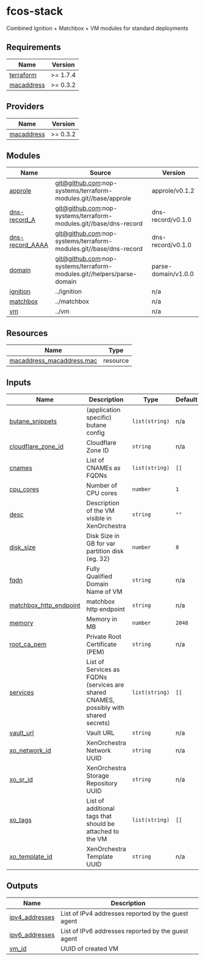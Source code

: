 # fcos-stack

Combined Ignition + Matchbox + VM modules for standard deployments

<!-- BEGIN_TF_DOCS -->
## Requirements

| Name | Version |
|------|---------|
| <a name="requirement_terraform"></a> [terraform](#requirement\_terraform) | >= 1.7.4 |
| <a name="requirement_macaddress"></a> [macaddress](#requirement\_macaddress) | >= 0.3.2 |

## Providers

| Name | Version |
|------|---------|
| <a name="provider_macaddress"></a> [macaddress](#provider\_macaddress) | >= 0.3.2 |

## Modules

| Name | Source | Version |
|------|--------|---------|
| <a name="module_approle"></a> [approle](#module\_approle) | git@github.com:nop-systems/terraform-modules.git//base/approle | approle/v0.1.2 |
| <a name="module_dns-record_A"></a> [dns-record\_A](#module\_dns-record\_A) | git@github.com:nop-systems/terraform-modules.git//base/dns-record | dns-record/v0.1.0 |
| <a name="module_dns-record_AAAA"></a> [dns-record\_AAAA](#module\_dns-record\_AAAA) | git@github.com:nop-systems/terraform-modules.git//base/dns-record | dns-record/v0.1.0 |
| <a name="module_domain"></a> [domain](#module\_domain) | git@github.com:nop-systems/terraform-modules.git//helpers/parse-domain | parse-domain/v1.0.0 |
| <a name="module_ignition"></a> [ignition](#module\_ignition) | ../ignition | n/a |
| <a name="module_matchbox"></a> [matchbox](#module\_matchbox) | ../matchbox | n/a |
| <a name="module_vm"></a> [vm](#module\_vm) | ../vm | n/a |

## Resources

| Name | Type |
|------|------|
| [macaddress_macaddress.mac](https://registry.terraform.io/providers/ivoronin/macaddress/latest/docs/resources/macaddress) | resource |

## Inputs

| Name | Description | Type | Default | Required |
|------|-------------|------|---------|:--------:|
| <a name="input_butane_snippets"></a> [butane\_snippets](#input\_butane\_snippets) | (application specific) butane config | `list(string)` | n/a | yes |
| <a name="input_cloudflare_zone_id"></a> [cloudflare\_zone\_id](#input\_cloudflare\_zone\_id) | Cloudflare Zone ID | `string` | n/a | yes |
| <a name="input_cnames"></a> [cnames](#input\_cnames) | List of CNAMEs as FQDNs | `list(string)` | `[]` | no |
| <a name="input_cpu_cores"></a> [cpu\_cores](#input\_cpu\_cores) | Number of CPU cores | `number` | `1` | no |
| <a name="input_desc"></a> [desc](#input\_desc) | Description of the VM visible in XenOrchestra | `string` | `""` | no |
| <a name="input_disk_size"></a> [disk\_size](#input\_disk\_size) | Disk Size in GB for var partition disk (eg. 32) | `number` | `8` | no |
| <a name="input_fqdn"></a> [fqdn](#input\_fqdn) | Fully Qualified Domain Name of VM | `string` | n/a | yes |
| <a name="input_matchbox_http_endpoint"></a> [matchbox\_http\_endpoint](#input\_matchbox\_http\_endpoint) | matchbox http endpoint | `string` | n/a | yes |
| <a name="input_memory"></a> [memory](#input\_memory) | Memory in MB | `number` | `2048` | no |
| <a name="input_root_ca_pem"></a> [root\_ca\_pem](#input\_root\_ca\_pem) | Private Root Certificate (PEM) | `string` | n/a | yes |
| <a name="input_services"></a> [services](#input\_services) | List of Services as FQDNs (services are shared CNAMES, possibly with shared secrets) | `list(string)` | `[]` | no |
| <a name="input_vault_url"></a> [vault\_url](#input\_vault\_url) | Vault URL | `string` | n/a | yes |
| <a name="input_xo_network_id"></a> [xo\_network\_id](#input\_xo\_network\_id) | XenOrchestra Network UUID | `string` | n/a | yes |
| <a name="input_xo_sr_id"></a> [xo\_sr\_id](#input\_xo\_sr\_id) | XenOrchestra Storage Repository UUID | `string` | n/a | yes |
| <a name="input_xo_tags"></a> [xo\_tags](#input\_xo\_tags) | List of additional tags that should be attached to the VM | `list(string)` | `[]` | no |
| <a name="input_xo_template_id"></a> [xo\_template\_id](#input\_xo\_template\_id) | XenOrchestra Template UUID | `string` | n/a | yes |

## Outputs

| Name | Description |
|------|-------------|
| <a name="output_ipv4_addresses"></a> [ipv4\_addresses](#output\_ipv4\_addresses) | List of IPv4 addresses reported by the guest agent |
| <a name="output_ipv6_addresses"></a> [ipv6\_addresses](#output\_ipv6\_addresses) | List of IPv6 addresses reported by the guest agent |
| <a name="output_vm_id"></a> [vm\_id](#output\_vm\_id) | UUID of created VM |
<!-- END_TF_DOCS -->
